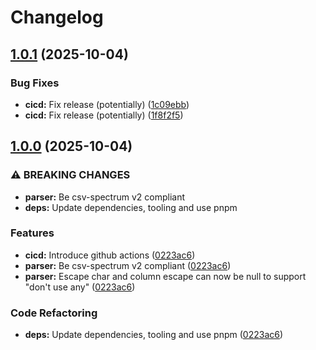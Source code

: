 # Changelog

## [1.0.1](https://github.com/x3cion/x3-parser-csv/compare/v1.0.0...v1.0.1) (2025-10-04)


### Bug Fixes

* **cicd:** Fix release (potentially) ([1c09ebb](https://github.com/x3cion/x3-parser-csv/commit/1c09ebbd55ac1bc9e0d43a3ee8dc7dcf041e1c29))
* **cicd:** Fix release (potentially) ([1f8f2f5](https://github.com/x3cion/x3-parser-csv/commit/1f8f2f56d21c067ec14e29b9363cf85a2ab35be8))

## [1.0.0](https://github.com/x3cion/x3-parser-csv/compare/v0.1.0...v1.0.0) (2025-10-04)


### ⚠ BREAKING CHANGES

* **parser:** Be csv-spectrum v2 compliant
* **deps:** Update dependencies, tooling and use pnpm

### Features

* **cicd:** Introduce github actions ([0223ac6](https://github.com/x3cion/x3-parser-csv/commit/0223ac635bdf34d738ecde89ee1586826f585686))
* **parser:** Be csv-spectrum v2 compliant ([0223ac6](https://github.com/x3cion/x3-parser-csv/commit/0223ac635bdf34d738ecde89ee1586826f585686))
* **parser:** Escape char and column escape can now be null to support "don't use any" ([0223ac6](https://github.com/x3cion/x3-parser-csv/commit/0223ac635bdf34d738ecde89ee1586826f585686))


### Code Refactoring

* **deps:** Update dependencies, tooling and use pnpm ([0223ac6](https://github.com/x3cion/x3-parser-csv/commit/0223ac635bdf34d738ecde89ee1586826f585686))
